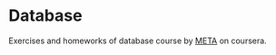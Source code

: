 # Database
Exercises and homeworks of database course by [META](https://www.coursera.org/learn/intro-to-databases-back-end-development) on coursera.

